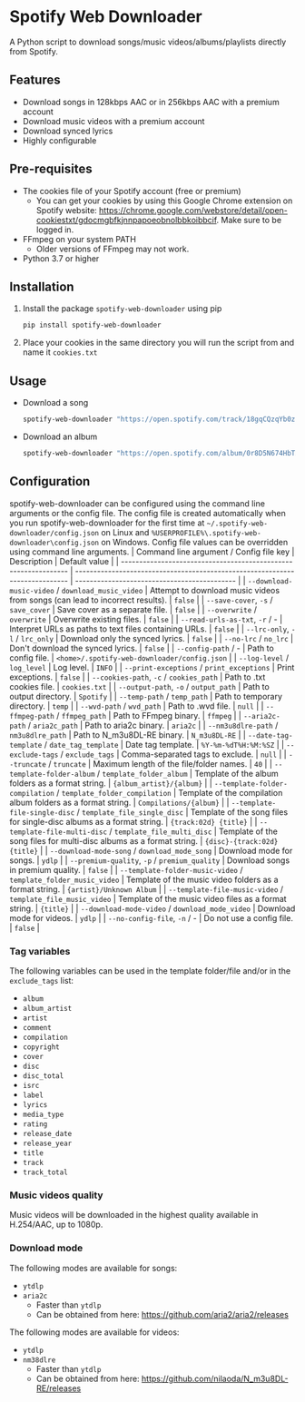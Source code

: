 # Spotify Web Downloader
A Python script to download songs/music videos/albums/playlists directly from Spotify.

## Features
* Download songs in 128kbps AAC or in 256kbps AAC with a premium account
* Download music videos with a premium account
* Download synced lyrics
* Highly configurable

## Pre-requisites
* The cookies file of your Spotify account (free or premium)
    * You can get your cookies by using this Google Chrome extension on Spotify website: https://chrome.google.com/webstore/detail/open-cookiestxt/gdocmgbfkjnnpapoeobnolbbkoibbcif. Make sure to be logged in.
* FFmpeg on your system PATH
    * Older versions of FFmpeg may not work.
* Python 3.7 or higher

## Installation
1. Install the package `spotify-web-downloader` using pip
    ```bash
    pip install spotify-web-downloader
    ```
2. Place your cookies in the same directory you will run the script from and name it `cookies.txt`

## Usage
* Download a song
    ```bash
    spotify-web-downloader "https://open.spotify.com/track/18gqCQzqYb0zvurQPlRkpo"
    ```
* Download an album
    ```bash
    spotify-web-downloader "https://open.spotify.com/album/0r8D5N674HbTXlR3zNxeU1"
    ```

## Configuration
spotify-web-downloader can be configured using the command line arguments or the config file. The config file is created automatically when you run spotify-web-downloader for the first time at `~/.spotify-web-downloader/config.json` on Linux and `%USERPROFILE%\.spotify-web-downloader\config.json` on Windows. Config file values can be overridden using command line arguments.
| Command line argument / Config file key                         | Description                                                                  | Default value                                |
| --------------------------------------------------------------- | ---------------------------------------------------------------------------- | -------------------------------------------- |
| `--download-music-video` / `download_music_video`               | Attempt to download music videos from songs (can lead to incorrect results). | `false`                                      |
| `--save-cover`, `-s` / `save_cover`                             | Save cover as a separate file.                                               | `false`                                      |
| `--overwrite` / `overwrite`                                     | Overwrite existing files.                                                    | `false`                                      |
| `--read-urls-as-txt`, `-r` / -                                  | Interpret URLs as paths to text files containing URLs.                       | `false`                                      |
| `--lrc-only`, `-l` / `lrc_only`                                 | Download only the synced lyrics.                                             | `false`                                      |
| `--no-lrc` / `no_lrc`                                           | Don't download the synced lyrics.                                            | `false`                                      |
| `--config-path` / -                                             | Path to config file.                                                         | `<home>/.spotify-web-downloader/config.json` |
| `--log-level` / `log_level`                                     | Log level.                                                                   | `INFO`                                       |
| `--print-exceptions` / `print_exceptions`                       | Print exceptions.                                                            | `false`                                      |
| `--cookies-path`, `-c` / `cookies_path`                         | Path to .txt cookies file.                                                   | `cookies.txt`                                |
| `--output-path`, `-o` / `output_path`                           | Path to output directory.                                                    | `Spotify`                                    |
| `--temp-path` / `temp_path`                                     | Path to temporary directory.                                                 | `temp`                                       |
| `--wvd-path` / `wvd_path`                                       | Path to .wvd file.                                                           | `null`                                       |
| `--ffmpeg-path` / `ffmpeg_path`                                 | Path to FFmpeg binary.                                                       | `ffmpeg`                                     |
| `--aria2c-path` / `aria2c_path`                                 | Path to aria2c binary.                                                       | `aria2c`                                     |
| `--nm3u8dlre-path` / `nm3u8dlre_path`                           | Path to N_m3u8DL-RE binary.                                                  | `N_m3u8DL-RE`                                |
| `--date-tag-template` / `date_tag_template`                     | Date tag template.                                                           | `%Y-%m-%dT%H:%M:%SZ`                         |
| `--exclude-tags` / `exclude_tags`                               | Comma-separated tags to exclude.                                             | `null`                                       |
| `--truncate` / `truncate`                                       | Maximum length of the file/folder names.                                     | `40`                                         |
| `--template-folder-album` / `template_folder_album`             | Template of the album folders as a format string.                            | `{album_artist}/{album}`                     |
| `--template-folder-compilation` / `template_folder_compilation` | Template of the compilation album folders as a format string.                | `Compilations/{album}`                       |
| `--template-file-single-disc` / `template_file_single_disc`     | Template of the song files for single-disc albums as a format string.        | `{track:02d} {title}`                        |
| `--template-file-multi-disc` / `template_file_multi_disc`       | Template of the song files for multi-disc albums as a format string.         | `{disc}-{track:02d} {title}`                 |
| `--download-mode-song` / `download_mode_song`                   | Download mode for songs.                                                     | `ydlp`                                       |
| `--premium-quality`, `-p` / `premium_quality`                   | Download songs in premium quality.                                           | `false`                                      |
| `--template-folder-music-video` / `template_folder_music_video` | Template of the music video folders as a format string.                      | `{artist}/Unknown Album`                     |
| `--template-file-music-video` / `template_file_music_video`     | Template of the music video files as a format string.                        | `{title}`                                    |
| `--download-mode-video` / `download_mode_video`                 | Download mode for videos.                                                    | `ydlp`                                       |
| `--no-config-file`, `-n` / -                                    | Do not use a config file.                                                    | `false`                                      |

### Tag variables
The following variables can be used in the template folder/file and/or in the `exclude_tags` list:
- `album`
- `album_artist`
- `artist`
- `comment`
- `compilation`
- `copyright`
- `cover`
- `disc`
- `disc_total`
- `isrc`
- `label`
- `lyrics`
- `media_type`
- `rating`
- `release_date`
- `release_year`
- `title`
- `track`
- `track_total`

### Music videos quality
Music videos will be downloaded in the highest quality available in H.254/AAC, up to 1080p.

### Download mode
The following modes are available for songs:
* `ytdlp`
* `aria2c`
    * Faster than `ytdlp`
    * Can be obtained from here: https://github.com/aria2/aria2/releases

The following modes are available for videos:
* `ytdlp`
* `nm38dlre`
    * Faster than `ytdlp`
    * Can be obtained from here: https://github.com/nilaoda/N_m3u8DL-RE/releases
